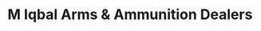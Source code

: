 ---
title: "M Iqbal Arms & Ammunition Dealers"
url: /karachi/m-iqbal-arms-and-ammunition-dealers/
shop: wholesale
---